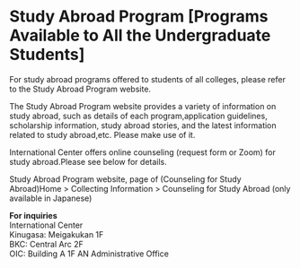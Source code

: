 # Study Abroad Program [Programs Available to All the Undergraduate Students]

For study abroad programs offered to students of all colleges, please refer to the Study Abroad Program website.

The Study Abroad Program website provides a variety of information on study abroad, such as details of each program,application guidelines, scholarship information, study abroad stories, and the latest information related to study abroad,etc. Please make use of it.


International Center offers online counseling (request form or Zoom) for study abroad.Please see below for details.

Study Abroad Program website, page of (Counseling for Study Abroad)Home > Collecting Information > Counseling for Study Abroad (only available in Japanese)

**For inquiries**  
International Center  
Kinugasa: Meigakukan 1F  
BKC: Central Arc 2F  
OIC: Building A 1F AN Administrative Office